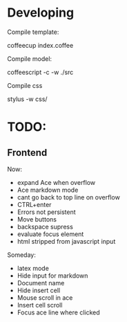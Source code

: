 
Developing
==========

Compile template: 
  
  coffeecup index.coffee

Compile model: 

  coffeescript -c -w ./src

Compile css
  
  stylus -w css/
  

TODO: 
=====

Frontend
--------

Now:

* expand Ace when overflow
* Ace markdown mode 
* cant go back to top line on overflow
* CTRL+enter
* Errors not persistent
* Move buttons
* backspace supress
* evaluate focus element
* html stripped from javascript input 

Someday: 
* latex mode
* Hide input for markdown
* Document name
* Hide insert cell
* Mouse scroll in ace 
* Insert cell scroll
* Focus ace line where clicked

